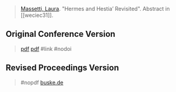 >[Massetti, Laura](massetti.md). "Hermes and Hestia’ Revisited". Abstract in [[weciec31]].

## Original Conference Version
> [pdf](https://ucla.app.box.com/v/weciec2019-massetti)
> [pdf](a/massetti2019.pdf)
> #link #nodoi 

## Revised Proceedings Version 
> #nopdf 
> [buske.de](https://buske.de/proceedings-of-the-31st-annual-ucla-indo-european-conference.html)